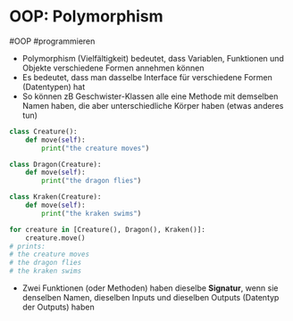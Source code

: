 # OOP: Polymorphism

#OOP #programmieren

- Polymorphism (Vielfältigkeit) bedeutet, dass Variablen, Funktionen und Objekte verschiedene Formen annehmen können
- Es bedeutet, dass man dasselbe Interface für verschiedene Formen (Datentypen) hat
- So können zB Geschwister-Klassen alle eine Methode mit demselben Namen haben, die aber unterschiedliche Körper haben (etwas anderes tun)

```python
class Creature():
    def move(self):
        print("the creature moves")

class Dragon(Creature):
    def move(self):
        print("the dragon flies")

class Kraken(Creature):
    def move(self):
        print("the kraken swims")

for creature in [Creature(), Dragon(), Kraken()]:
    creature.move()
# prints:
# the creature moves
# the dragon flies
# the kraken swims
```

- Zwei Funktionen (oder Methoden) haben dieselbe __Signatur__, wenn sie denselben Namen, dieselben Inputs und dieselben Outputs (Datentyp der Outputs) haben

